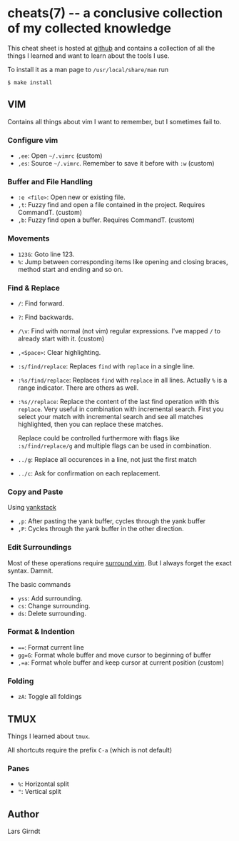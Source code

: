 cheats(7) -- a conclusive collection of my collected knowledge
==============================================================

This cheat sheet is hosted at [github](https://github.com/lgirndt/cheats) and
contains a collection of all the things I learned and want to learn about the
tools I use.

To install it as a man page to `/usr/local/share/man` run

    $ make install

## VIM

Contains all things about vim I want to remember, but I sometimes fail
to.

### Configure vim

  * `,ee`:
      Open `~/.vimrc` (custom)
  * `,es`:
      Source `~/.vimrc`. Remember to save it before with `:w` (custom)

### Buffer and File Handling

  * `:e <file>`:
      Open new or existing file.
  * `,t`:
      Fuzzy find and open a file contained in the project. Requires CommandT. (custom)
  * `,b`:
      Fuzzy find open a buffer. Requires CommandT. (custom)

### Movements

  * `123G`:
      Goto line 123.
  * `%`:
      Jump between corresponding items like opening and closing braces,
      method start and ending and so on.

### Find & Replace

  * `/`:
      Find forward.
  * `?`:
      Find backwards.
  * `/\v`:
      Find with normal (not vim) regular expressions. I've mapped `/` to already
      start with it. (custom)
  * `,<Space>`:
      Clear highlighting.
  * `:s/find/replace`:
      Replaces `find` with `replace` in a single line.
  * `:%s/find/replace`:
      Replaces `find` with `replace` in all lines. Actually `%` is a range
      indicator. There are others as well.
  * `:%s//replace`:
      Replace the content of the last find operation with this `replace`. Very
      useful in combination with incremental search. First you select your match
      with incremental search and see all matches highlighted, then you can replace
      these matches.

      Replace could be controlled furthermore with flags like `:s/find/replace/g` and
      multiple flags can be used in combination.

  * `../g`:
      Replace all occurences in a line, not just the first match
  * `../c`:
      Ask for confirmation on each replacement.

### Copy and Paste

Using [yankstack](https://github.com/maxbrunsfeld/vim-yankstack)

  * `,p`:
      After pasting the yank buffer, cycles through the yank buffer
  * `,P`:
      Cycles through the yank buffer in the other direction.

### Edit Surroundings

Most of these operations require
[surround.vim](https//github.com/tpope/vim-surround). But I always forget the exact
syntax. Damnit.

The basic commands

  * `yss`:
      Add surrounding.
  * `cs`:
      Change surrounding.
  * `ds`:
      Delete surrounding.

### Format & Indention

  * `==`:
      Format current line
  * `gg=G`:
      Format whole buffer and move cursor to beginning of buffer
  * `,=a`:
      Format whole buffer and keep cursor at current position (custom)

### Folding

  * `zA`:
      Toggle all foldings

## TMUX

Things I learned about `tmux`.

All shortcuts require the prefix `C-a` (which is not default)

### Panes

  * `%`:
      Horizontal split
  * `"`:
      Vertical split

## Author

Lars Girndt


